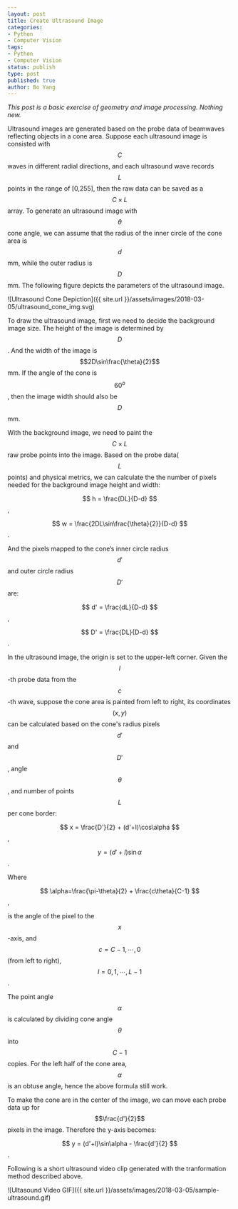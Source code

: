```yaml
---
layout: post
title: Create Ultrasound Image
categories:
- Python
- Computer Vision
tags:
- Python
- Computer Vision
status: publish
type: post
published: true
author: Bo Yang
---
```


_This post is a basic exercise of geometry and image processing. Nothing new._

Ultrasound images are generated based on the probe data of beamwaves reflecting objects in a cone area. Suppose each ultrasound image is consisted with $$C$$ waves in different radial directions, and each ultrasound wave records $$L$$ points in the range of [0,255], then the raw data can be saved as a $$C \times L$$ array. To generate an ultrasound image with $$\theta$$ cone angle, we can assume that the radius of the inner circle of the cone area is $$d$$ mm, while the outer radius is $$D$$ mm. The following figure depicts the parameters of the ultrasound image. 

![Ultrasound Cone Depiction]({{ site.url }}/assets/images/2018-03-05/ultrasound_cone_img.svg)

To draw the ultrasound image, first we need to decide the background image size. The height of the image is determined by $$D$$. And the width of the image is $$2D\sin\frac{\theta}{2}$$ mm. If the angle of the cone is $$60^o$$, then the image width should also be $$D$$ mm.

With the background image, we need to paint the $$C \times L$$ raw probe points into the image. Based on the probe data($$L$$ points) and physical metrics, we can calculate the the number of pixels needed for the background image height and width:

$$ h = \frac{DL}{D-d} $$,

$$ w = \frac{2DL\sin\frac{\theta}{2}}{D-d} $$.

And the pixels mapped to the cone’s inner circle radius $$d'$$ and outer circle radius $$D'$$ are:

$$ d' = \frac{dL}{D-d} $$,

$$ D' = \frac{DL}{D-d} $$.

In the ultrasound image, the origin is set to the upper-left corner. Given the $$l$$-th probe data from the $$c$$-th wave, suppose the cone area is painted from left to right, its coordinates $$(x,y)$$ can be calculated based on the cone's radius pixels $$d'$$ and $$D'$$, angle $$\theta$$, and number of points $$L$$ per cone border:

$$ x = \frac{D'}{2} + (d'+l)\cos\alpha $$,

$$ y = (d'+l)\sin\alpha $$.

Where

$$ \alpha=\frac{\pi-\theta}{2} + \frac{c\theta}{C-1} $$,

is the angle of the pixel to the $$x$$-axis, and $$c=C-1, \cdots, 0$$ (from left to right), $$l=0,1,\cdots,L-1$$.

The point angle $$\alpha$$ is calculated by dividing cone angle $$\theta$$ into $$C-1$$ copies. For the left half of the cone area, $$\alpha$$ is an obtuse angle, hence the above formula still work.

To make the cone are in the center of the image, we can move each probe data up for $$\frac{d'}{2}$$ pixels in the image. Therefore the y-axis becomes:

$$ y = (d'+l)\sin\alpha - \frac{d'}{2} $$.

Following is a short ultrasound video clip generated with the tranformation method described above.

![Ultasound Video GIF]({{ site.url }}/assets/images/2018-03-05/sample-ultrasound.gif)

